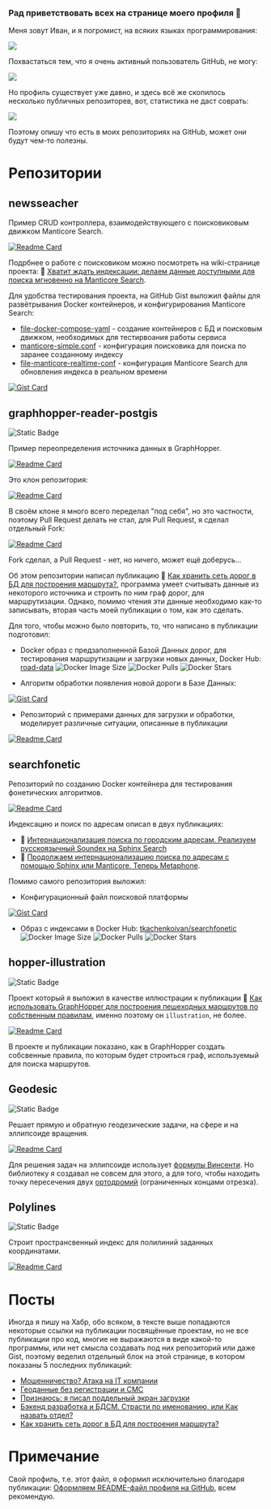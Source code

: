 ### Рад приветствовать всех на странице моего профиля 👋

Меня зовут Иван, и я погромист, на всяких языках программирования: 

![](https://github-profile-summary-cards.vercel.app/api/cards/repos-per-language?username=Tkachenko-Ivan&theme=github)

Похвастаться тем, что я очень активный пользователь GitHub, не могу:

![](http://github-profile-summary-cards.vercel.app/api/cards/stats?username=Tkachenko-Ivan&theme=github)

Но профиль существует уже давно, и здесь всё же скопилось несколько публичных репозиторев, вот, статистика не даст соврать:

![](https://github-profile-summary-cards.vercel.app/api/cards/profile-details?username=Tkachenko-Ivan&theme=github)

Поэтому опишу что есть в моих репозиториях на GitHub, может они будут чем-то полезны.

# Репозитории

## newsseacher

Пример CRUD контроллера, взаимодействующего с поисковиковым движком Manticore Search.

[![Readme Card](https://github-readme-stats.vercel.app/api/pin/?username=Tkachenko-Ivan&repo=newsseacher)](https://github.com/Tkachenko-Ivan/newsseacher)

Подрбнее о работе с поисковиком можно посмотреть на wiki-странице проекта: 📙 [Хватит ждать индексации: делаем данные доступными для поиска мгновенно на Manticore Search](https://github.com/Tkachenko-Ivan/newsseacher/wiki/Хватит-ждать-индексации:-делаем-данные-доступными-для-поиска-мгновенно-на-Manticore-Search).

Для удобства тестирования проекта, на GitHub Gist выложил файлы для развётрывания Docker контейнеров, и конфигурирования Manticore Search:
* [file-docker-compose-yaml](https://gist.github.com/Tkachenko-Ivan/9c8f8b5f98c80f902905b618878486ad#file-docker-compose-yaml) - создание контейнеров с БД и поисковым движком, необходимых для тестирвоания работы сервиса
* [manticore-simple.conf](https://gist.github.com/Tkachenko-Ivan/9c8f8b5f98c80f902905b618878486ad#file-manticore-simple-conf) - конфигурация поисковика для поиска по заранее созданному индексу
* [file-manticore-realtime-conf](https://gist.github.com/Tkachenko-Ivan/9c8f8b5f98c80f902905b618878486ad#file-manticore-realtime-conf) - конфигурация Manticore Search для обновления индекса в реальном времени

[![Gist Card](https://github-readme-stats.vercel.app/api/gist?id=9c8f8b5f98c80f902905b618878486ad)](https://gist.github.com/Tkachenko-Ivan/9c8f8b5f98c80f902905b618878486ad)

## graphhopper-reader-postgis

![Static Badge](https://img.shields.io/badge/GIS-yellowgreen)

Пример переопределения источника данных в GraphHopper. 

[![Readme Card](https://github-readme-stats.vercel.app/api/pin/?username=Tkachenko-Ivan&repo=graphhopper-reader-postgis&show_owner=true)](https://github.com/Tkachenko-Ivan/graphhopper-reader-postgis)

Это клон репозитория:

[![Readme Card](https://github-readme-stats.vercel.app/api/pin/?username=mbasa&repo=graphhopper-reader-postgis&show_owner=true)](https://github.com/mbasa/graphhopper-reader-postgis)

В своём клоне я много всего переделал "под себя", но это частности, поэтому Pull Request делать не стал, для Pull Request, я сделал отдельный Fork:

[![Readme Card](https://github-readme-stats.vercel.app/api/pin/?username=Tkachenko-Ivan&repo=graphhopper-reader-postgis-fork&show_owner=true)](https://github.com/Tkachenko-Ivan/graphhopper-reader-postgis-fork)

Fork сделал, а Pull Request - нет, но ничего, может ещё доберусь... 

Об этом репозитории написал публикацию 📙 [Как хранить сеть дорог в БД для построения маршрута?](https://habr.com/ru/articles/688556/), программа умеет считывать данные из некоторого источника и строить по ним граф дорог, для маршрутизации. Однако, помимо чтения эти данные необходимо как-то записывать, вторая часть моей публикации о том, как это сделать.

Для того, чтобы можно было повторить, то, что написано в публикации подготовил:

* Docker образ  с предзаполненной Базой Данных дорог, для тестирования маршрутизации и загрузки новых данных, Docker Hub: [road-data](https://hub.docker.com/r/tkachenkoivan/road-data)
![Docker Image Size](https://img.shields.io/docker/image-size/tkachenkoivan/road-data) ![Docker Pulls](https://img.shields.io/docker/pulls/tkachenkoivan/road-data) ![Docker Stars](https://img.shields.io/docker/stars/tkachenkoivan/road-data)




* Алгоритм обработки появления новой дороги в Базе Данных:

[![Gist Card](https://github-readme-stats.vercel.app/api/gist?id=c2418a09c887e0baa0a823944d76e343)](https://gist.github.com/Tkachenko-Ivan/c2418a09c887e0baa0a823944d76e343)
  
* Репозиторий с примерами данных для загрузки и обработки, моделирует различные ситуации, описанные в публикации

[![Readme Card](https://github-readme-stats.vercel.app/api/pin/?username=Tkachenko-Ivan&repo=shape-example-graphhopper)](https://github.com/Tkachenko-Ivan/shape-example-graphhopper)


## searchfonetic

Репозиторий по созданию Docker контейнера для тестирования фонетических алгоритмов.

[![Readme Card](https://github-readme-stats.vercel.app/api/pin/?username=Tkachenko-Ivan&repo=searchfonetic)](https://github.com/Tkachenko-Ivan/searchfonetic)

Индексацию и поиск по адресам описал в двух публикациях: 
* 📙 [Интернационализация поиска по городским адресам. Реализуем русскоязычный Soundex на Sphinx Search](https://habr.com/ru/post/547652/)
* 📙 [Продолжаем интернационализацию поиска по адресам с помощью Sphinx или Manticore. Теперь Metaphone](https://habr.com/ru/post/550690/).

Помимо самого репозитория выложил:
  * Конфигурационный файл поисковой платформы

[![Gist Card](https://github-readme-stats.vercel.app/api/gist?id=354db31938f7ed4218ac5d20c7f9502b)](https://gist.github.com/Tkachenko-Ivan/354db31938f7ed4218ac5d20c7f9502b)

  * Образ с индексами в Docker Hub: [tkachenkoivan/searchfonetic](https://hub.docker.com/r/tkachenkoivan/searchfonetic)
![Docker Image Size](https://img.shields.io/docker/image-size/tkachenkoivan/searchfonetic) ![Docker Pulls](https://img.shields.io/docker/pulls/tkachenkoivan/searchfonetic) ![Docker Stars](https://img.shields.io/docker/stars/tkachenkoivan/searchfonetic)




## hopper-illustration

![Static Badge](https://img.shields.io/badge/GIS-yellowgreen)

Проект который я выложил в качестве иллюстрации к публикации 📙 [Как использовать GraphHopper для построения пешеходных маршрутов по собственным правилам](https://habr.com/ru/articles/545782/), именно поэтому он `illustration`, не более.

[![Readme Card](https://github-readme-stats.vercel.app/api/pin/?username=Tkachenko-Ivan&repo=hopper-illustration)](https://github.com/Tkachenko-Ivan/hopper-illustration)

В проекте и публикации показано, как в GraphHopper создать собсвенные правила, по которым будет строиться граф, используемый для поиска маршрутов.

## Geodesic

![Static Badge](https://img.shields.io/badge/GIS-yellowgreen)

Решает прямую и обратную геодезические задачи, на сфере и на эллипсоиде вращения.

[![Readme Card](https://github-readme-stats.vercel.app/api/pin/?username=Tkachenko-Ivan&repo=Geodesic)](https://github.com/Tkachenko-Ivan/Geodesic) 

Для решения задач на эллипсоиде использует [формулы Винсенти](https://en.wikipedia.org/wiki/Vincenty's_formulae). Но библиотеку я создавал не совсем для этого, а для того, чтобы находить точку пересечения двух [ортодромий](https://ru.wikipedia.org/wiki/Ортодромия) (ограниченных концами отрезка).

## Polylines

![Static Badge](https://img.shields.io/badge/GIS-yellowgreen)

Строит пространсвенный индекс для полилиний заданных координатами.

[![Readme Card](https://github-readme-stats.vercel.app/api/pin/?username=Tkachenko-Ivan&repo=Polylines)](https://github.com/Tkachenko-Ivan/Polylines)

# Посты

Иногда я пишу на Хабр, обо всяком, в тексте выше попадаются некоторые ссылки на публикации посвящённые проектам, но не все публикации про код, многие не выражаются в виде какой-то программы, или нет смысла создавать под них репозиторий или даже Gist, поэтому веделил отдельный блок на этой странице, в котором показаны 5 последних публикаций:

<!-- BLOG-POST-LIST:START -->
- [Мошенничество? Атака на IT компании](https://habr.com/ru/articles/810319/?utm_campaign=810319&utm_source=habrahabr&utm_medium=rss)
- [Геоданные без регистрации и СМС](https://habr.com/ru/articles/785254/?utm_campaign=785254&utm_source=habrahabr&utm_medium=rss)
- [Признаюсь: я писал поддельный экран загрузки](https://habr.com/ru/articles/747224/?utm_campaign=747224&utm_source=habrahabr&utm_medium=rss)
- [Бэкенд разработка и БДСМ. Страсти по именованию, или Как назвать отдел?](https://habr.com/ru/articles/700222/?utm_campaign=700222&utm_source=habrahabr&utm_medium=rss)
- [Как хранить сеть дорог в БД для построения маршрута?](https://habr.com/ru/articles/688556/?utm_campaign=688556&utm_source=habrahabr&utm_medium=rss)
<!-- BLOG-POST-LIST:END -->

# Примечание

Свой профиль, т.е. этот файл, я оформил исключительно благодаря публикации: [Оформляем README-файл профиля на GitHub](https://habr.com/ru/articles/649363/), всем рекомендую.

<!--
**Tkachenko-Ivan/Tkachenko-Ivan** is a ✨ _special_ ✨ repository because its `README.md` (this file) appears on your GitHub profile.

Here are some ideas to get you started:

- 🔭 I’m currently working on ...
- 🌱 I’m currently learning ...
- 👯 I’m looking to collaborate on ...
- 🤔 I’m looking for help with ...
- 💬 Ask me about ...
- 📫 How to reach me: ...
- 😄 Pronouns: ...
- ⚡ Fun fact: ...
-->
